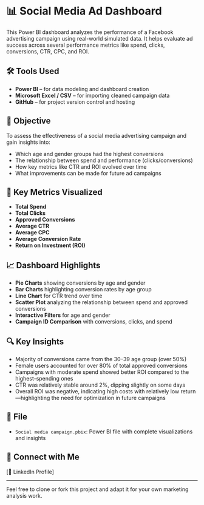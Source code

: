 # 📊 Social Media Ad Dashboard
This Power BI dashboard analyzes the performance of a Facebook advertising campaign using real-world simulated data. It helps evaluate ad success across several performance metrics like spend, clicks, conversions, CTR, CPC, and ROI.

## 🛠 Tools Used
- **Power BI** – for data modeling and dashboard creation
- **Microsoft Excel / CSV** – for importing cleaned campaign data
- **GitHub** – for project version control and hosting

## 🎯 Objective
To assess the effectiveness of a social media advertising campaign and gain insights into:
- Which age and gender groups had the highest conversions
- The relationship between spend and performance (clicks/conversions)
- How key metrics like CTR and ROI evolved over time
- What improvements can be made for future ad campaigns

## 📌 Key Metrics Visualized
- **Total Spend**
- **Total Clicks**
- **Approved Conversions**
- **Average CTR**
- **Average CPC**
- **Average Conversion Rate**
- **Return on Investment (ROI)**

## 📈 Dashboard Highlights
- **Pie Charts** showing conversions by age and gender
- **Bar Charts** highlighting conversion rates by age group
- **Line Chart** for CTR trend over time
- **Scatter Plot** analyzing the relationship between spend and approved conversions
- **Interactive Filters** for age and gender
- **Campaign ID Comparison** with conversions, clicks, and spend

## 🔍 Key Insights
- Majority of conversions came from the 30–39 age group (over 50%)
- Female users accounted for over 80% of total approved conversions
- Campaigns with moderate spend showed better ROI compared to the highest-spending ones
- CTR was relatively stable around 2%, dipping slightly on some days
- Overall ROI was negative, indicating high costs with relatively low return—highlighting the need for optimization in future campaigns

## 📁 File
- `Social media campaign.pbix`: Power BI file with complete visualizations and insights

## 🔗 Connect with Me
[📎 LinkedIn Profile]

---

Feel free to clone or fork this project and adapt it for your own marketing analysis work.
